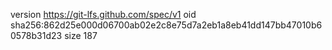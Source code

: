 version https://git-lfs.github.com/spec/v1
oid sha256:862d25e000d06700ab02e2c8e75d7a2eb1a8eb41dd147bb47010b60578b31d23
size 187
